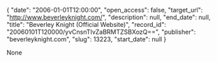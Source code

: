 {
  "date": "2006-01-01T12:00:00", 
  "open_access": false, 
  "target_url": "http://www.beverleyknight.com/", 
  "description": null, 
  "end_date": null, 
  "title": "Beverley Knight (Official Website)", 
  "record_id": "20060101T120000/yvCnsnTIvZaBRMTZSBXozQ==", 
  "publisher": "beverleyknight.com", 
  "slug": 13223, 
  "start_date": null
}

None